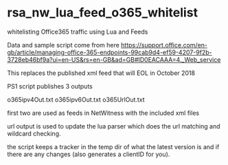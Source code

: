 # rsa_nw_lua_feed_o365_whitelist
whitelisting Office365 traffic using Lua and Feeds


Data and sample script come from here
https://support.office.com/en-gb/article/managing-office-365-endpoints-99cab9d4-ef59-4207-9f2b-3728eb46bf9a?ui=en-US&rs=en-GB&ad=GB#ID0EACAAA=4._Web_service

This replaces the published xml feed that will EOL in October 2018

PS1 script publishes 3 outputs

o365ipv4Out.txt
o365ipv6Out.txt
o365UrlOut.txt

first two are used as feeds in NetWitness with the included xml files

url output is used to update the lua parser which does the url matching and wildcard checking.

the script keeps a tracker in the temp dir of what the latest version is and if there are any changes (also generates a clientID for you).
